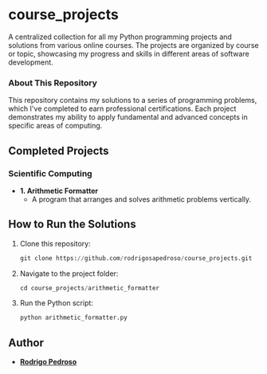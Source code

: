 # course_projects

A centralized collection for all my Python programming projects and solutions from various online courses. The projects are organized by course or topic, showcasing my progress and skills in different areas of software development.

### About This Repository

This repository contains my solutions to a series of programming problems, which I've completed to earn professional certifications. Each project demonstrates my ability to apply fundamental and advanced concepts in specific areas of computing.

## Completed Projects

### Scientific Computing

* **1. Arithmetic Formatter**
    * A program that arranges and solves arithmetic problems vertically.

## How to Run the Solutions

1.  Clone this repository:
    ```python
    git clone https://github.com/rodrigosapedroso/course_projects.git
    ```
2.  Navigate to the project folder:
    ```python
    cd course_projects/arithmetic_formatter
    ```
3.  Run the Python script:
    ```python
    python arithmetic_formatter.py
    ```

## Author

-   **[Rodrigo Pedroso](https://github.com/rodrigosapedroso)**
